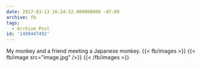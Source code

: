 ```yaml
---
date: 2017-03-13 16:24:52.000000000 -07:00
archive: fb
tags: 
  - Archive Post
id: '1489447492'
---
```


My monkey and a friend meeting a Japanese monkey.
{{< fb/images >}}
{{< fb/image src="image.jpg" />}}
{{< /fb/images >}}
